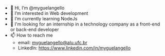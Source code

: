 - 👋 Hi, I’m @myguelangello
- 👀 I’m interested in Web development
- 🌱 I’m currently learning NodeJs
- 💞️ I'm looking for an internship in a technology company as a front-end or back-end developer
- 📫 How to reach me 
     - email: myguelangello@alu.ufc.br 
     - LinkedIn: https://www.linkedin.com/in/myguelangello

<!---
myguelangello/myguelangello is a ✨ special ✨ repository because its `README.md` (this file) appears on your GitHub profile.
You can click the Preview link to take a look at your changes.
--->
